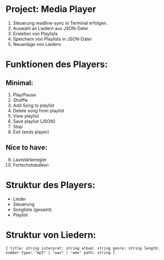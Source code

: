 # Project: Media Player

1. Steuerung readline-sync in Terminal erfolgen.
2. Auswahl an Liedern aus JSON-Datei
3. Erstellen von Playlists 
4. Speichern von Playlists in JSON-Datei
5. Neuanlage von Liedern

# Funktionen des Players:

## Minimal:

1. Play/Pause
2. Shuffle
3. Add Song to playlist
4. Delete song from playlist
5. View playlist
6. Save playlist (JSON)
7. Stop
8. Exit (ends player)

## Nice to have:

9. Lautstärkeregler
10. Fortschritsbalken


# Struktur des Players:

* Lieder
* Steuerung
* Songliste (gesamt)
* Playlist


# Struktur von Liedern:

`
{
    title: string
    interpret: string
    album: string
    genre: string
    length: number
    type: "mp3" | "wav" | "wmx"
    path: string
}
`